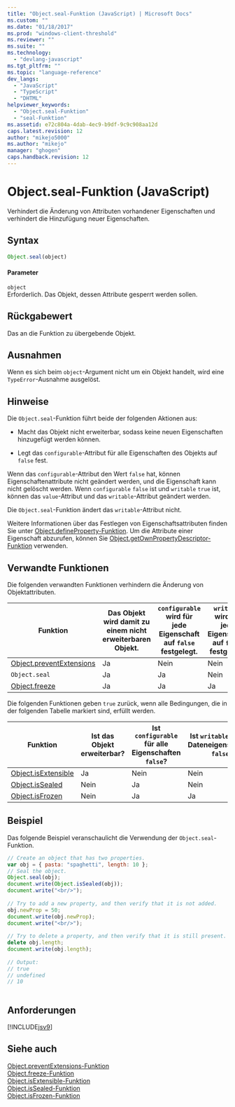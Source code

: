 ```yaml
---
title: "Object.seal-Funktion (JavaScript) | Microsoft Docs"
ms.custom: ""
ms.date: "01/18/2017"
ms.prod: "windows-client-threshold"
ms.reviewer: ""
ms.suite: ""
ms.technology: 
  - "devlang-javascript"
ms.tgt_pltfrm: ""
ms.topic: "language-reference"
dev_langs: 
  - "JavaScript"
  - "TypeScript"
  - "DHTML"
helpviewer_keywords: 
  - "Object.seal-Funktion"
  - "seal-Funktion"
ms.assetid: e72c804a-4dab-4ec9-b9df-9c9c908aa12d
caps.latest.revision: 12
author: "mikejo5000"
ms.author: "mikejo"
manager: "ghogen"
caps.handback.revision: 12
---
```

# Object.seal-Funktion (JavaScript)
Verhindert die Änderung von Attributen vorhandener Eigenschaften und verhindert die Hinzufügung neuer Eigenschaften.  
  
## Syntax  
  
```javascript  
Object.seal(object)  
```  
  
#### Parameter  
 `object`  
 Erforderlich.  Das Objekt, dessen Attribute gesperrt werden sollen.  
  
## Rückgabewert  
 Das an die Funktion zu übergebende Objekt.  
  
## Ausnahmen  
 Wenn es sich beim `object`\-Argument nicht um ein Objekt handelt, wird eine `TypeError`\-Ausnahme ausgelöst.  
  
## Hinweise  
 Die `Object.seal`\-Funktion führt beide der folgenden Aktionen aus:  
  
-   Macht das Objekt nicht erweiterbar, sodass keine neuen Eigenschaften hinzugefügt werden können.  
  
-   Legt das `configurable`\-Attribut für alle Eigenschaften des Objekts auf `false` fest.  
  
 Wenn das `configurable`\-Attribut den Wert `false` hat, können Eigenschaftenattribute nicht geändert werden, und die Eigenschaft kann nicht gelöscht werden.  Wenn `configurable` `false` ist und `writable` `true` ist, können das `value`\-Attribut und das `writable`\-Attribut geändert werden.  
  
 Die `Object.seal`\-Funktion ändert das `writable`\-Attribut nicht.  
  
 Weitere Informationen über das Festlegen von Eigenschaftsattributen finden Sie unter [Object.defineProperty\-Funktion](../../javascript/reference/object-defineproperty-function-javascript.md).  Um die Attribute einer Eigenschaft abzurufen, können Sie [Object.getOwnPropertyDescriptor\-Funktion](../../javascript/reference/object-getownpropertydescriptor-function-javascript.md) verwenden.  
  
## Verwandte Funktionen  
 Die folgenden verwandten Funktionen verhindern die Änderung von Objektattributen.  
  
|Funktion|Das Objekt wird damit zu einem nicht erweiterbaren Objekt.|`configurable` wird für jede Eigenschaft auf `false` festgelegt.|`writable` wird für jede Eigenschaft auf `false` festgelegt.|  
|--------------|----------------------------------------------------------------|----------------------------------------------------------------------|------------------------------------------------------------------|  
|[Object.preventExtensions](../../javascript/reference/object-preventextensions-function-javascript.md)|Ja|Nein|Nein|  
|`Object.seal`|Ja|Ja|Nein|  
|[Object.freeze](../../javascript/reference/object-freeze-function-javascript.md)|Ja|Ja|Ja|  
  
 Die folgenden Funktionen geben `true` zurück, wenn alle Bedingungen, die in der folgenden Tabelle markiert sind, erfüllt werden.  
  
|Funktion|Ist das Objekt erweiterbar?|Ist `configurable` für alle Eigenschaften `false`?|Ist `writable` für alle Dateneigenschaften `false`?|  
|--------------|---------------------------------|--------------------------------------------------------|---------------------------------------------------------|  
|[Object.isExtensible](../../javascript/reference/object-isextensible-function-javascript.md)|Ja|Nein|Nein|  
|[Object.isSealed](../../javascript/reference/object-issealed-function-javascript.md)|Nein|Ja|Nein|  
|[Object.isFrozen](../../javascript/reference/object-isfrozen-function-javascript.md)|Nein|Ja|Ja|  
  
## Beispiel  
 Das folgende Beispiel veranschaulicht die Verwendung der `Object.seal`\-Funktion.  
  
```javascript  
// Create an object that has two properties.  
var obj = { pasta: "spaghetti", length: 10 };  
// Seal the object.  
Object.seal(obj);  
document.write(Object.isSealed(obj));  
document.write("<br/>");  
  
// Try to add a new property, and then verify that it is not added.   
obj.newProp = 50;  
document.write(obj.newProp);  
document.write("<br/>");  
  
// Try to delete a property, and then verify that it is still present.   
delete obj.length;  
document.write(obj.length);  
  
// Output:  
// true  
// undefined  
// 10  
  
```  
  
## Anforderungen  
 [!INCLUDE[jsv9](../../includes/jsv9-md.md)]  
  
## Siehe auch  
 [Object.preventExtensions\-Funktion](../../javascript/reference/object-preventextensions-function-javascript.md)   
 [Object.freeze\-Funktion](../../javascript/reference/object-freeze-function-javascript.md)   
 [Object.isExtensible\-Funktion](../../javascript/reference/object-isextensible-function-javascript.md)   
 [Object.isSealed\-Funktion](../../javascript/reference/object-issealed-function-javascript.md)   
 [Object.isFrozen\-Funktion](../../javascript/reference/object-isfrozen-function-javascript.md)
